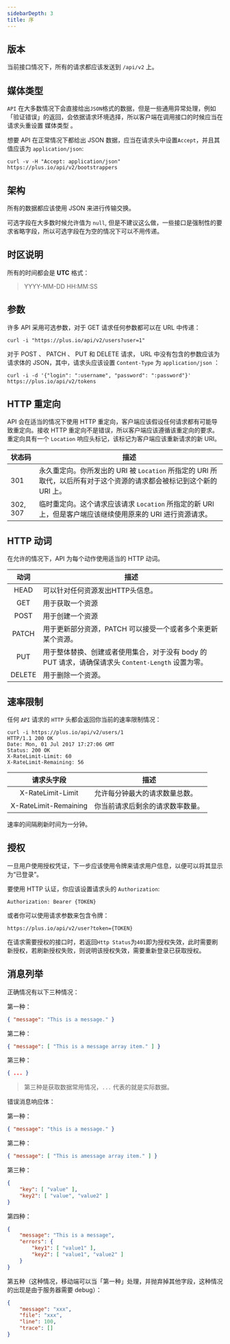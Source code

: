 ```yaml
---
sidebarDepth: 3
title: 序
---
```


## 版本

当前接口情况下，所有的请求都应该发送到 `/api/v2` 上。


## 媒体类型

`API` 在大多数情况下会直接给出` JSON `格式的数据，但是一些通用异常处理，例如「验证错误」的返回，会依据请求环境选择，所以客户端在调用接口的时候应当在请求头重设置 媒体类型 。

想要 API 在正常情况下都给出 JSON 数据，应当在请求头中设置` Accept `，并且其值应该为 `application/json`:

```shell
curl -v -H "Accept: application/json" https://plus.io/api/v2/bootstrappers

```

## 架构 

所有的数据都应该使用 JSON 来进行传输交换。

可选字段在大多数时候允许值为 `null`, 但是不建议这么做，一些接口是强制性的要求省略字段，所以可选字段在为空的情况下可以不用传递。


## 时区说明

所有的时间都会是 **UTC** 格式：

> YYYY-MM-DD HH:MM:SS


## 参数 

许多 API 采用可选参数，对于 GET 请求任何参数都可以在 URL 中传递：

```shell
curl -i "https://plus.io/api/v2/users?user=1"
```

对于 POST 、 PATCH 、 PUT 和 DELETE 请求， URL 中没有包含的参数应该为请求体的 JSON，其中，请求头应该设置 `Content-Type` 为 `application/json` ：

```shell
curl -i -d '{"login": ":username", "password": ":password"}' https://plus.io/api/v2/tokens
```


## HTTP 重定向 

API 会在适当的情况下使用 HTTP 重定向，客户端应该假设任何请求都有可能导致重定向。接收 HTTP 重定向不是错误，所以客户端应该遵循该重定向的要求。重定向具有一个 `Location` 响应头标记，该标记为客户端应该重新请求的新 URI。

| 状态码 | 描述 |
|:----|----|
| 301 | 永久重定向。你所发出的 URI 被 `Location` 所指定的 URI 所取代，以后所有对于这个资源的请求都会被标记到这个新的 URI 上。 |
| 302, 307 | 临时重定向。这个请求应该请求 `Location` 所指定的新 URI 上，但是客户端应该继续使用原来的 URI 进行资源请求。 |

## HTTP 动词 

在允许的情况下，API 为每个动作使用适当的 HTTP 动词。

| 动词 | 描述 |
|:----:|----|
| HEAD | 可以针对任何资源发出HTTP头信息。 |
| GET | 用于获取一个资源 |
| POST |用于创建一个资源 |
| PATCH | 用于更新部分资源，PATCH 可以接受一个或者多个来更新某个资源。 |
| PUT | 用于整体替换、创建或者使用集合，对于没有 body 的 PUT 请求，请确保请求头 `Content-Length` 设置为零。 |
| DELETE | 用于删除一个资源。 |

## 速率限制 

任何 `API` 请求的 `HTTP` 头都会返回你当前的速率限制情况：

```shell
curl -i https://plus.io/api/v2/users/1
HTTP/1.1 200 OK
Date: Mon, 01 Jul 2017 17:27:06 GMT
Status: 200 OK
X-RateLimit-Limit: 60
X-RateLimit-Remaining: 56
```


| 请求头字段 | 描述 |
|:----:|----|
| X-RateLimit-Limit | 允许每分钟最大的请求数量总数。 |
| X-RateLimit-Remaining | 你当前请求后剩余的请求数率数量。 |

速率的间隔刷新时间为一分钟。



## 授权 

一旦用户使用授权凭证，下一步应该使用令牌来请求用户信息，以便可以将其显示为“已登录”。

要使用 HTTP 认证，你应该设置请求头的 `Authorization`:

```
Authorization: Bearer {TOKEN}
```

或者你可以使用请求参数来包含令牌：

```
https://plus.io/api/v2/user?token={TOKEN}
```

在请求需要授权的接口时，若返回`Http Status`为`401`即为授权失效，此时需要刷新授权，若刷新授权失败，则说明该授权失效，需要重新登录已获取授权。


## 消息列举 

正确情况有以下三种情况：

第一种：
```json
{ "message": "This is a message." }
```

第二种：
```json
{ "message": [ "This is a message array item." ] }
```

第三种：
```json
{ ... }
```

> 第三种是获取数据常用情况，`...` 代表的就是实际数据。

错误消息响应体：

第一种：
```json
{ "message": "this is a message." }
```

第二种：
```json
{ "message": [ "This is amessage array item." ] }
```

第三种：
```json
{
    "key": [ "value" ],
    "key2": [ "value", "value2" ]
}
```

第四种：
```json
{
    "message": "This is a message",
    "errors": {
        "key1": [ "value1" ],
        "key2": [ "value1", "value2" ]
    }
}
```

第五种（这种情况，移动端可以当「第一种」处理，并抛弃掉其他字段，这种情况的出现是由于服务器需要 debug）：
```json
{
    "message": "xxx",
    "file": "xxx",
    "line": 100,
    "trace": []
}
```

